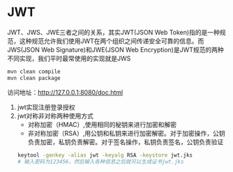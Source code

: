 # JWT

JWT、JWS、JWE三者之间的关系，其实JWT(JSON Web Token)指的是一种规范，这种规范允许我们使用JWT在两个组织之间传递安全可靠的信息。而JWS(JSON Web Signature)和JWE(JSON Web Encryption)是JWT规范的两种不同实现，我们平时最常使用的实现就是JWS

```bash
mvn clean compile
mvn clean package
```

访问地址：http://127.0.0.1:8080/doc.html

1. jwt实现注册登录授权
2. jwt对称非对称两种使用方式
   - 对称加密（HMAC）,使用相同的秘钥来进行加密和解密
   - 非对称加密（RSA）,用公钥和私钥来进行加密解密。对于加密操作，公钥负责加密，私钥负责解密。对于签名操作，私钥负责签名，公钥负责验证
    ```bash
    keytool -genkey -alias jwt -keyalg RSA -keystore jwt.jks
    # 输入密码为123456，然后输入各种信息之后就可以生成证书jwt.jks
    ```

